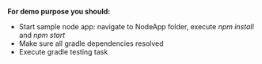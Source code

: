 **For demo purpose you should:**
 - Start sample node app: navigate to NodeApp folder, 
 execute _npm install_ and _npm start_
 - Make sure all gradle dependencies resolved
 - Execute gradle testing task 
 